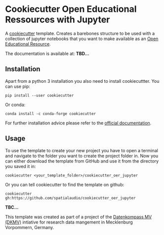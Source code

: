 # Cookiecutter Open Educational Ressources with Jupyter

A [cookiecutter](https://www.cookiecutter.io) template. Creates a barebones structure to be used with a collection of jupyter notebooks that you want to make available as an [Open Educational Resource](https://de.wikipedia.org/wiki/Open_Educational_Resources).

The documentation is available at: **TBD...**

## Installation
Apart from a python 3 installation you also need to install cookiecuttter. You can use pip:

`pip install --user cookiecutter`

Or conda:

`conda install -c conda-forge cookiecutter`

For further installation advice please refer to the [official documentation](https://cookiecutter.readthedocs.io/en/2.0.2/installation.html).

## Usage
To use the template to create your new project you have to open a terminal and navigate to the folder you want to create the project folder in. Now you can either download the template from GitHub and use it from the directory you saved it in:

`cookiecutter <your_template_folder>/cookiecutter_oer_jupyter`

Or you can tell cookiecutter to find the template on github:

`cookiecutter gh:https://github.com/spatialaudio/cookiecutter_oer_jupyter`

**TBC...**

This template was created as part of a project of the [Datenkompass MV (DKMV)](https://datenkompass-mv.de) intiative for research data mangement in Mecklenburg Vorpommern, Germany.
